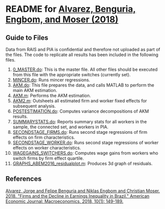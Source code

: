 # README for [Alvarez, Benguria, Engbom, and Moser (2018)](https://www.aeaweb.org/articles?id=10.1257/mac.20150355)


## Guide to Files

Data from RAIS and PIA is confidential and therefore not uploaded as part of the files. The code to replicate all results has been included in the following files.

1. [0_MASTER.do](0_MASTER.do): This is the master file. All other files should be executed from this file with the appropriate switches (currently set).
2. [MINCER.do](MINCER.do): Runs mincer regressions.
3. [AKM.do](AKM.do): This file prepares the data, and calls MATLAB to perform the main AKM estimation.
4. [AKM.m](AKM.m): Performs the AKM estimation.
5. [AKM2.m](AKM2.m): Outsheets all estimated firm and worker fixed effects for subsequent analysis.
6. [POSTESTIMATION.do](POSTESTIMATION.do): Computes variance decompositions of AKM results.
7. [SUMMARYSTATS.do](SUMMARYSTATS.do): Reports summary stats for all workers in the sample, the connected set, and workers in PIA.
8. [SECONDSTAGE_FIRMS.do](SECONDSTAGE_FIRMS.do): Runs second stage regressions of firm effects on firm characteristics.
9. [SECONDSTAGE_WORKER.do](SECONDSTAGE_WORKER.do): Runs second stage regressions of worker effects on worker characteristics.
10. [WAGEGAINS_SWITCHERS.do](WAGEGAINS_SWITCHERS.do): Computes wage gains from workers who switch firms by firm effect quartile.
11. [GRAPHS_ABEM2016_residualplot.m](GRAPHS_ABEM2016_residualplot.m): Produces 3d graph of residuals.


## References

[Alvarez, Jorge and Felipe Benguria and Niklas Engbom and Christian Moser. 2018. "Firms and the Decline in Earnings Inequality in Brazil." American Economic Journal: Macroeconomics, 2018, 10(1): 149-189.](https://www.aeaweb.org/articles?id=10.1257/mac.20150355)
